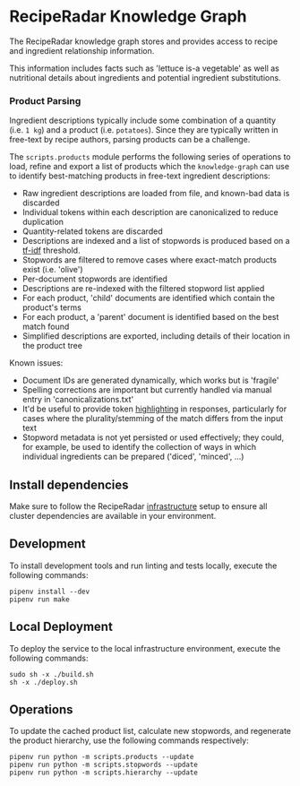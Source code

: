 # RecipeRadar Knowledge Graph

The RecipeRadar knowledge graph stores and provides access to recipe and ingredient relationship information.

This information includes facts such as 'lettuce is-a vegetable' as well as nutritional details about ingredients and potential ingredient substitutions.

### Product Parsing

Ingredient descriptions typically include some combination of a quantity (i.e. `1 kg`) and a product (i.e. `potatoes`).  Since they are typically written in free-text by recipe authors, parsing products can be a challenge.

The `scripts.products` module performs the following series of operations to load, refine and export a list of products which the `knowledge-graph` can use to identify best-matching products in free-text ingredient descriptions:

- Raw ingredient descriptions are loaded from file, and known-bad data is discarded
- Individual tokens within each description are canonicalized to reduce duplication
- Quantity-related tokens are discarded
- Descriptions are indexed and a list of stopwords is produced based on a [tf-idf](https://en.wikipedia.org/w/index.php?title=tf-idf) threshold.
- Stopwords are filtered to remove cases where exact-match products exist (i.e. 'olive')
- Per-document stopwords are identified
- Descriptions are re-indexed with the filtered stopword list applied
- For each product, 'child' documents are identified which contain the product's terms
- For each product, a 'parent' document is identified based on the best match found
- Simplified descriptions are exported, including details of their location in the product tree

Known issues:

- Document IDs are generated dynamically, which works but is 'fragile'
- Spelling corrections are important but currently handled via manual entry in 'canonicalizations.txt'
- It'd be useful to provide token [highlighting](https://www.elastic.co/guide/en/elasticsearch/reference/7.5/search-request-body.html#request-body-search-highlighting) in responses, particularly for cases where the plurality/stemming of the match differs from the input text
- Stopword metadata is not yet persisted or used effectively; they could, for example, be used to identify the collection of ways in which individual ingredients can be prepared ('diced', 'minced', ...)

## Install dependencies

Make sure to follow the RecipeRadar [infrastructure](https://www.github.com/openculinary/infrastructure) setup to ensure all cluster dependencies are available in your environment.

## Development

To install development tools and run linting and tests locally, execute the following commands:

```
pipenv install --dev
pipenv run make
```

## Local Deployment

To deploy the service to the local infrastructure environment, execute the following commands:

```
sudo sh -x ./build.sh
sh -x ./deploy.sh
```

## Operations

To update the cached product list, calculate new stopwords, and regenerate the product hierarchy, use the following commands respectively:

```
pipenv run python -m scripts.products --update
pipenv run python -m scripts.stopwords --update
pipenv run python -m scripts.hierarchy --update
```
